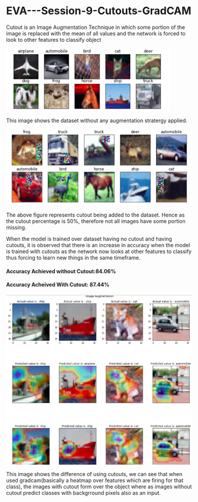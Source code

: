 # EVA---Session-9-Cutouts-GradCAM

Cutout is an Image Augmentation Technique in which some portion of the image is replaced with the mean of all values and the network is forced to look to other features to classify object

![images without cutout](Assets/without_cutout.png)

This image shows the dataset without any augmentation stratergy applied.


![images with cutout](Assets/cutout.png)

The above figure represents cutout being added to the dataset. Hence as the cutout percentage is 50%, therefore not all images have some portion missing. 

When the model is trained over dataset having no cutout and having cutouts, it is observed that there is an increase in accuracy when the model is trained with cutouts as the network now looks at other features to classify thus forcing to learn new things in the same timeframe. 

#### Accuracy Achieved without Cutout:84.06%

#### Accuracy Acheived With Cutout: 87.44%

![output](Assets/output.png)

This image shows the difference of using cutouts, we can see that when used gradcam(basically a heatmap over features which are firing for that class), the images with cutout form over the object where as images without cutout predict classes with backgrround pixels also as an input. 
